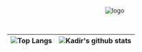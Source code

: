 <p align="center" >
  <img src="https://github.com/kadir-ince/kadir-ince/blob/master/logo.gif"  alt="logo" >
</p>



<br>

| ![Top Langs](https://github-readme-stats.vercel.app/api/top-langs/?username=igamedevi&hide_langs_below=1&hide_border=true&hide=html,java,shaderlab,hlsl,c%23&langs_count=7&show_icons=true&title_color=0A84FF&icon_color=3080ed&text_color=000000&bg_color=120,FBFDFF,DEE4F1)| ![Kadir's github stats](https://github-readme-stats.vercel.app/api/?username=igamedevi&show_icons=true&title_color=0A84FF&icon_color=3080ed&text_color=000000&bg_color=120,FBFDFF,DEE4F1&hide_border=true&count_private=true) |
|------------------------------------------------------------------------------------------------------------|------------------------------------------------------------------------------------------------------------------------------------------------------------------------------------------------------------------|



